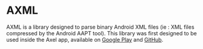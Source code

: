 AXML
====

AXML is a library designed to parse binary Android XML files (ie : XML files compressed by the Android AAPT tool). This library was first designed to be used inside the Axel app, available on [Google Play](https://play.google.com/store/apps/details?id=fr.xgouchet.xmleditor) and [GitHub](https://github.com/xgouchet/Axel). 
